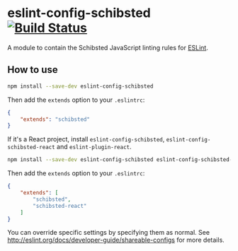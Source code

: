 # eslint-config-schibsted [![Build Status](https://travis-ci.org/schibsted/eslint-config-schibsted.svg?branch=master)](https://travis-ci.org/schibsted/eslint-config-schibsted)

A module to contain the Schibsted JavaScript linting rules for [ESLint](http://eslint.org/).

## How to use

```bash
npm install --save-dev eslint-config-schibsted
```

Then add the `extends` option to your `.eslintrc`:

```json
{
    "extends": "schibsted"
}
```

If it's a React project, install `eslint-config-schibsted`, `eslint-config-schibsted-react` and `eslint-plugin-react`.

```bash
npm install --save-dev eslint-config-schibsted eslint-config-schibsted-react eslint-plugin-react@4
```

Then add the `extends` option to your `.eslintrc`:
```json
{
    "extends": [
        "schibsted",
        "schibsted-react"
    ]
}
```

You can override specific settings by specifying them as normal. See <http://eslint.org/docs/developer-guide/shareable-configs> for more details.
